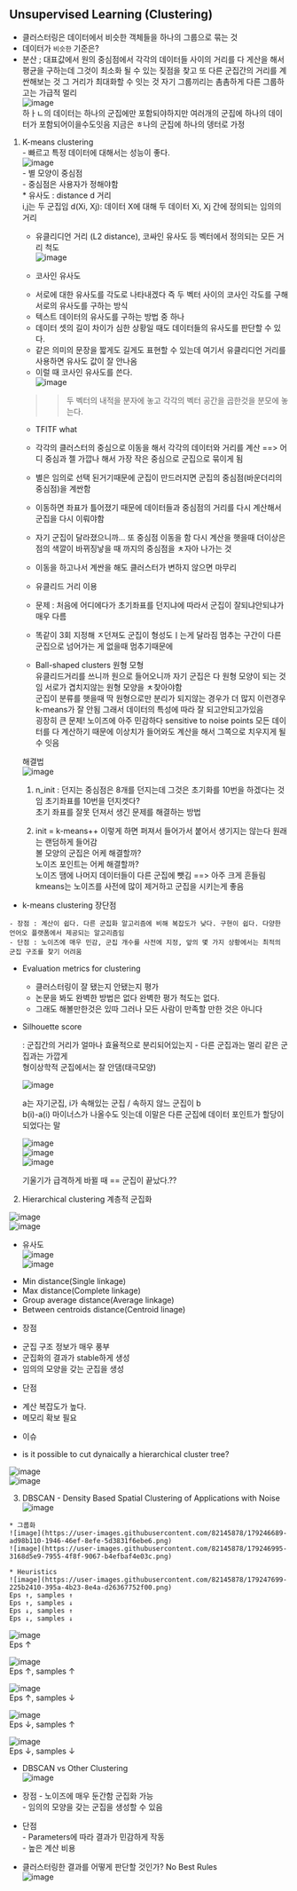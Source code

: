 ## Unsupervised Learning (Clustering)  
  - 클러스터링은 데이터에서 비슷한 객체들을 하나의 그룹으로 묶는 것  
  - 데이터가 `비슷한` 기준은?  
  - 분산 ; 대표값에서 원의 중심점에서 각각의 데이터들 사이의 거리를 다 게산을 해서 평균을 구하는데 그것이 최소화 될 수 있는 짖점을 찾고 또 다른 군집간의 거리를 계싼해보는 것 그 거리가 최대화할 수 잇는 것 자기 그룹끼리는 촘촘하게 다른 그룹하고는 가급적 멀리  
  ![image](https://user-images.githubusercontent.com/82145878/179122381-2bc8e235-ee73-4ab5-bb4e-228c84563489.png)  
  하ㅏㄴ의 데이터는 하나의 군집에만 포함되야하지만 여러개의 군집에 하나의 데이터가 포함되어이을수도잇음
  지금은 ㅎ나의 군집에 하나의 뎅터로 가정  
  1) K-means clustering  
    - 빠르고 특정 데이터에 대해서는 성능이 좋다.  
     ![image](https://user-images.githubusercontent.com/82145878/179122555-84ffc339-aca5-4d64-9b18-db4ad57beabc.png)  
    - 별 모양이 중심점  
    - 중심점은 사용자가 정해야함  
    * 유사도 : distance d 거리  
      i,j는 두 군집임  d(Xi, Xj): 데이터 X에 대해 두 데이터 Xi, Xj 간에 정의되는 임의의 거리  
      * 유클리디언 거리 (L2 distance), 코싸인 유사도 등 벡터에서 정의되는 모든 거리 척도  
      ![image](https://user-images.githubusercontent.com/82145878/179122933-085f0f43-2039-44d5-82f0-94d562e922c7.png)  
      
      * 코사인 유사도  
      - 서로에 대한 유사도를 각도로 나타내겠다  즉 두 벡터 사이의 코사인 각도를 구해 서로의 유사도를 구하는 방식  
      - 텍스트 데이터의 유사도를 구하는 방법 중 하나  
      - 데이터 셋의 길이 차이가 심한 상황일 때도 데이터들의 유사도를 판단할 수 있다.  
      - 같은 의미의 문장을 짧게도 길게도 표현할 수 있는데 여기서 유클리디언 거리를 사용하면 유사도 값이 잘 안나옴  
      - 이럴 때 코사인 유사도를 쓴다.  
      ![image](https://user-images.githubusercontent.com/82145878/179123598-1b44b871-ccfc-4bad-b8d3-cb0842c55e58.png)  
      >> 두 벡터의 내적을 분자에 놓고 각각의 벡터 공간을 곱한것을 분모에 놓는다.  
      
      - TFITF what  
      
      - 각각의 클러스터의 중심으로 이동을 해서 각각의 데이터와 거리를 계산 ==> 어디 중심과 젤 가깝나 해서 가장 작은 중심으로 군집으로 묶이게 됨  
      - 별은 임의로 선택 된거기때문에 군집이 만드러지면 군집의 중심점(바운더리의 중심점)을 계싼함  
      - 이동하면 좌표가 틀어졌기 때문에 데이터들과 중심점의 거리를 다시 계산해서 군집을 다시 이뤄야함  
      - 자기 군집이 달라졌으니까... 또 중심점 이동을 함 다시 계산을 햇을때 더이상은 점의 색깔이 바뀌징낳을 때 까지의 중심점을 ㅊ자아 나가는 것  
      - 이동을 하고나서 계싼을 해도 클러스터가 변하지 않으면 마무리  
      - 유클리드 거리 이용  
      - 문제 : 처음에 어디에다가 초기좌표를 던지냐에 따라서 군집이 잘되냐안되냐가 매우 다름
      - 똑같이 3회 지정해 ㅈ던져도 군집이 형성도ㅣ는게 달라짐 
      멈추는 구간이 다른 군집으로 넘어가는 게 없을때 멈추기때문에  
      
      - Ball-shaped clusters 원형 모형  
        유클리드거리를 쓰니까 원으로 들어오니까 자기 군집은 다 원형 모양이 되는 것임 서로가 겹치지않는 원형 모양을 ㅊ찾아야함  
        군집이 분류를 햇을때 딱 원형으로만 분리가 되지않는 경우가 더 많지 이런경우 k-means가 잘 안됨 그래서 데이터의 특성에 따라 잘 되고안되고가있음  
        굉장히 큰 문제! 노이즈에 아주 민감하다 sensitive to noise points 
        모든 데이터를 다 계산하기 때문에 이상치가 들어와도 계산을 해서 그쪽으로 치우지게 될 수 잇음  
        
      해결법  
      ![image](https://user-images.githubusercontent.com/82145878/179241008-ff3c8c7f-c1ba-4e61-91fb-4955a681a276.png)  

      1. n_init : 던지는 중심점은 8개를 던지는데 그것은 초기화를 10번을 하겠다는 것임 초기좌표를 10번을 던지겟다?  
      초기 좌표를 잘못 던져서 생긴 문제를 해결하는 방법  
      
      2. init = k-means++ 이렇게 하면 퍼져서 들어가서 붙어서 생기지는 않는다 
      원래는 랜덤하게 들어감  
      볼 모양의 군집은 어케 해결할까?  
      노이즈 포인트는 어케 해결할까?  
      노이즈 땜에 나머지 데이터들이 다른 군집에 뺏김 ==> 아주 크게 흔들림  
      kmeans는 노이즈를 사전에 많이 제거하고 군집을 시키는게 좋음   
      
   * k-means clustering 장단점  
    
    - 장점 : 계산이 쉽다. 다른 군집화 알고리즘에 비해 복잡도가 낮다. 구현이 쉽다. 다양한 언어오 플랫폼에서 제공되는 알고리즘임  
    - 단점 : 노이즈에 매우 민감, 군집 개수를 사전에 지정, 앞의 몇 가지 상황에서는 최적의 군집 구조를 찾기 어려움  
    
   * Evaluation metrics for clustering
    
      - 클러스터링이 잘 됐는지 안됐는지 평가
      - 논문을 봐도 완벽한 방법은 없다 완벽한 평가 척도는 없다.   
      - 그래도 해볼만한것은 있따 그러나 모든 사람이 만족할 만한 것은 아니다   
      
   * Silhouette score 
    
      : 군집간의 거리가 얼마나 효율적으로 분리되어있는지 - 다른 군집과는 멀리 같은 군집과는 가깝게  
      형이상학적 군집에서는 잘 안댐(태극모양)  
      
      ![image](https://user-images.githubusercontent.com/82145878/179127832-f6f5a272-0240-4c82-88ed-0124bc901114.png)  
      
      a는 자기군집, i가 속해있는 군집 / 속하지 않느 군집이 b  
      b(i)-a(i) 마이너스가 나올수도 잇는데 이말은 다른 군집에 데이터 포인트가 할당이 되었다는 말  
      
      ![image](https://user-images.githubusercontent.com/82145878/179243118-20af3d4c-89f7-485b-b979-af4348cc82ee.png)  
      ![image](https://user-images.githubusercontent.com/82145878/179243168-227f666a-c456-454a-aaf6-ec9d8a61723b.png)  
      ![image](https://user-images.githubusercontent.com/82145878/179243199-e04e2d87-316b-4bc1-bf16-f442ccf1086e.png)  


      기울기가 급격하게 바뀔 때 == 군집이 끝났다.??
      
      

  2) Hierarchical clustering 계층적 군집화  

  ![image](https://user-images.githubusercontent.com/82145878/179244132-67ef5cc8-05c7-490e-9e97-09b0570139e5.png)  
  ![image](https://user-images.githubusercontent.com/82145878/179244587-97606297-b539-473e-a02f-d44e2f982e6c.png)  
  
  * 유사도  
  ![image](https://user-images.githubusercontent.com/82145878/179244664-a93d331e-d3d3-4de9-8f01-31f330733777.png)  
  ![image](https://user-images.githubusercontent.com/82145878/179244692-658feeba-9d90-4843-8906-6975fdc9ac20.png)  
  
  - Min distance(Single linkage)  
  - Max distance(Complete linkage)  
  - Group average distance(Average linkage)  
  - Between centroids distance(Centroid linage)  
 
  * 장점 
  - 군집 구조 정보가 매우 풍부  
  - 군집화의 결과가 stable하게 생성  
  - 임의의 모양을 갖는 군집을 생성  

  * 단점
  - 계산 복잡도가 높다.  
  - 메모리 확보 필요  
 
  * 이슈
  - is it possible to cut dynaically a hierarchical cluster tree?  
  
  ![image](https://user-images.githubusercontent.com/82145878/179245725-9df9e222-aec9-4293-917b-3bdf9898b002.png)  
  ![image](https://user-images.githubusercontent.com/82145878/179245782-02db1614-ae6a-4565-9551-9cd75379d99e.png)  

  3) DBSCAN - Density Based Spatial Clustering of Applications with Noise  
  ![image](https://user-images.githubusercontent.com/82145878/179246549-047f2054-efcb-4313-8df8-765a46cd26d8.png)  
  
    * 그룹화  
    ![image](https://user-images.githubusercontent.com/82145878/179246689-ad98b110-1946-46ef-8efe-5d3831f6ebe6.png)  
    ![image](https://user-images.githubusercontent.com/82145878/179246995-3168d5e9-7955-4f8f-9067-b4efbaf4e03c.png)  
    
    * Heuristics  
    ![image](https://user-images.githubusercontent.com/82145878/179247699-225b2410-395a-4b23-8e4a-d26367752f00.png)  
    Eps ↑, samples ↑  
    Eps ↑, samples ↓  
    Eps ↓, samples ↑  
    Eps ↓, samples ↓  

   ![image](https://user-images.githubusercontent.com/82145878/179248400-90a86bc1-4c7c-4cbe-897b-2c905886bebd.png)  
    Eps ↑  
    
   ![image](https://user-images.githubusercontent.com/82145878/179248609-d6689252-1ac8-4fc3-a1d2-fcd14d919b8c.png)  
    Eps ↑, samples ↑  
    
   ![image](https://user-images.githubusercontent.com/82145878/179248681-c4f25234-5a50-4441-86e1-1b9f70db40f7.png)  
    Eps ↑, samples ↓  
    
   ![image](https://user-images.githubusercontent.com/82145878/179248776-16272f1a-dd20-4e01-bada-9e350e53c6d3.png)  
    Eps ↓, samples ↑  
    
   ![image](https://user-images.githubusercontent.com/82145878/179248850-1fda434a-4762-4ae1-bf77-184e6b8ce5ec.png)  
    Eps ↓, samples ↓  
    
   * DBSCAN vs Other Clustering  
   ![image](https://user-images.githubusercontent.com/82145878/179249057-04c348d0-6c9e-4dd4-b465-b121791bdbec.png)  
    
   * 장점
    - 노이즈에 매우 둔간함 군집화 가능  
    - 임의의 모양을 갖는 군집을 생성할 수 있음  
   * 단점  
    - Parameters에 따라 결과가 민감하게 작동  
    - 높은 계산 비용  
    
   * 클러스터링한 결과를 어떻게 판단할 것인가? No Best Rules  
    ![image](https://user-images.githubusercontent.com/82145878/179250002-b3f82cb1-59d3-41aa-8b78-577f9289484a.png)     
    
    
    

    
    













      

